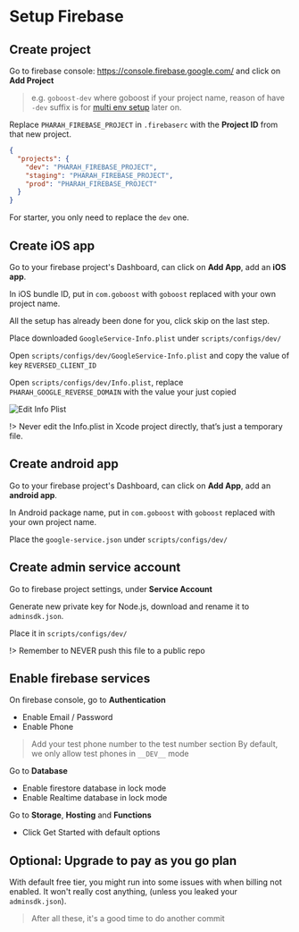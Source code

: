 # Setup Firebase

## Create project

Go to firebase console: https://console.firebase.google.com/ and click on **Add Project**

> e.g. `goboost-dev` where goboost if your project name, reason of have `-dev` suffix is for [multi env setup](../guides/multiple-env.md) later on.

Replace `PHARAH_FIREBASE_PROJECT` in `.firebaserc` with the **Project ID** from that new project.

```json
{
  "projects": {
    "dev": "PHARAH_FIREBASE_PROJECT",
    "staging": "PHARAH_FIREBASE_PROJECT",
    "prod": "PHARAH_FIREBASE_PROJECT"
  }
}
```

For starter, you only need to replace the `dev` one.

## Create iOS app

Go to your firebase project's Dashboard, can click on **Add App**, add an **iOS app**.

In iOS bundle ID, put in `com.goboost` with `goboost` replaced with your own project name.

All the setup has already been done for you, click skip on the last step.

Place downloaded `GoogleService-Info.plist` under `scripts/configs/dev/`

Open `scripts/configs/dev/GoogleService-Info.plist` and copy the value of key `REVERSED_CLIENT_ID`

Open `scripts/configs/dev/Info.plist`, replace `PHARAH_GOOGLE_REVERSE_DOMAIN` with the value your just copied

![Edit Info Plist](_images/edit-google-client-id-in-infoplist.png)

!> Never edit the Info.plist in Xcode project directly, that’s just a temporary file.

## Create android app

Go to your firebase project's Dashboard, can click on **Add App**, add an **android app**.

In Android package name, put in `com.goboost` with `goboost` replaced with your own project name.

Place the `google-service.json` under `scripts/configs/dev/`

## Create admin service account

Go to firebase project settings, under **Service Account**

Generate new private key for Node.js, download and rename it to `adminsdk.json`.

Place it in `scripts/configs/dev/`

!> Remember to NEVER push this file to a public repo

## Enable firebase services

On firebase console, go to **Authentication**

- Enable Email / Password
- Enable Phone

> Add your test phone number to the test number section
> By default, we only allow test phones in `__DEV__` mode

Go to **Database**

- Enable firestore database in lock mode
- Enable Realtime database in lock mode

Go to **Storage**, **Hosting** and **Functions**

- Click Get Started with default options

## Optional: Upgrade to pay as you go plan

With default free tier, you might run into some issues with when billing not enabled.
It won't really cost anything, (unless you leaked your `adminsdk.json`).

> After all these, it's a good time to do another commit
